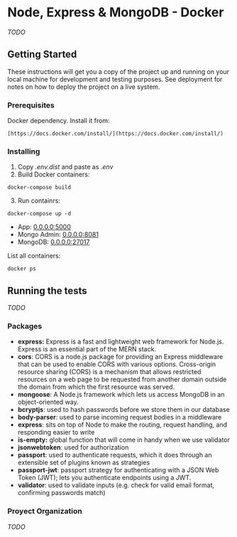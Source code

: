 # Node, Express & MongoDB - Docker

*TODO*

## Getting Started

These instructions will get you a copy of the project up and running on your local machine for development and testing purposes. See deployment for notes on how to deploy the project on a live system.

### Prerequisites

Docker dependency. Install it from:

```
[https://docs.docker.com/install/](https://docs.docker.com/install/)
```

### Installing

1. Copy *.env.dist* and paste as *.env*
2. Build Docker containers:
```
docker-compose build
```
3. Run containrs:
```
docker-compose up -d
```

- App: [0.0.0.0:5000](0.0.0.0:5000)
- Mongo Admin: [0.0.0.0:8081](0.0.0.0:8081)
- MongoDB: [0.0.0.0:27017](0.0.0.0:27017)

List all containers:
```
docker ps
```

## Running the tests

*TODO*

### Packages

- **express:** Express is a fast and lightweight web framework for Node.js. Express is an essential part of the MERN stack.
- **cors**: CORS is a node.js package for providing an Express middleware that can be used to enable CORS with various options. Cross-origin resource sharing (CORS) is a mechanism that allows restricted resources on a web page to be requested from another domain outside the domain from which the first resource was served.
- **mongoose**: A Node.js framework which lets us access MongoDB in an object-oriented way.
- **bcryptjs**: used to hash passwords before we store them in our database
- **body-parser**: used to parse incoming request bodies in a middleware
- **express**: sits on top of Node to make the routing, request handling, and responding easier to write
- **is-empty:** global function that will come in handy when we use validator
- **jsonwebtoken**: used for authorization
- **passport**: used to authenticate requests, which it does through an extensible set of plugins known as strategies
- **passport-jwt**: passport strategy for authenticating with a JSON Web Token (JWT); lets you authenticate endpoints using a JWT.
- **validator**: used to validate inputs (e.g. check for valid email format, confirming passwords match)

### Proyect Organization

*TODO*